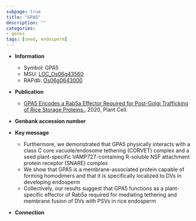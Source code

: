 ```yaml
---
subpage: true
title: "GPA5"
description: ""
categories:
- genes
tags: [seed, endosperm]
---
```


* **Information**  
    + Symbol: GPA5  
    + MSU: [LOC_Os06g43560](http://rice.plantbiology.msu.edu/cgi-bin/ORF_infopage.cgi?orf=LOC_Os06g43560)  
    + RAPdb: [Os06g0643000](http://rapdb.dna.affrc.go.jp/viewer/gbrowse_details/irgsp1?name=Os06g0643000)  

* **Publication**  
    + [GPA5 Encodes a Rab5a Effector Required for Post-Golgi Trafficking of Rice Storage Proteins.](http://www.ncbi.nlm.nih.gov/pubmed?term=GPA5+Encodes+a+Rab5a+Effector+Required+for+Post-Golgi+Trafficking+of+Rice+Storage+Proteins.%5BTitle%5D), 2020, Plant Cell.

* **Genbank accession number**  

* **Key message**  
    + Furthermore, we demonstrated that GPA5 physically interacts with a class C core vacuole/endosome tethering (CORVET) complex and a seed plant-specific VAMP727-containing R-soluble NSF attachment protein receptor (SNARE) complex
    + We show that GPA5 is a membrane-associated protein capable of forming homodimers and that it is specifically localized to DVs in developing endosperm
    + Collectively, our results suggest that GPA5 functions as a plant-specific effector of Rab5a required for mediating tethering and membrane fusion of DVs with PSVs in rice endosperm

* **Connection**  



